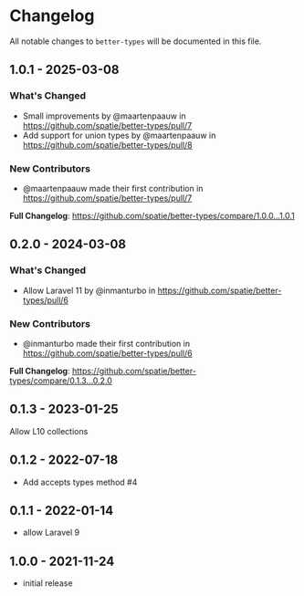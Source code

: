 # Changelog

All notable changes to `better-types` will be documented in this file.

## 1.0.1 - 2025-03-08

### What's Changed

* Small improvements by @maartenpaauw in https://github.com/spatie/better-types/pull/7
* Add support for union types by @maartenpaauw in https://github.com/spatie/better-types/pull/8

### New Contributors

* @maartenpaauw made their first contribution in https://github.com/spatie/better-types/pull/7

**Full Changelog**: https://github.com/spatie/better-types/compare/1.0.0...1.0.1

## 0.2.0 - 2024-03-08

### What's Changed

* Allow Laravel 11 by @inmanturbo in https://github.com/spatie/better-types/pull/6

### New Contributors

* @inmanturbo made their first contribution in https://github.com/spatie/better-types/pull/6

**Full Changelog**: https://github.com/spatie/better-types/compare/0.1.3...0.2.0

## 0.1.3 - 2023-01-25

Allow L10 collections

## 0.1.2 - 2022-07-18

- Add accepts types method #4

## 0.1.1 - 2022-01-14

- allow Laravel 9

## 1.0.0 - 2021-11-24

- initial release
